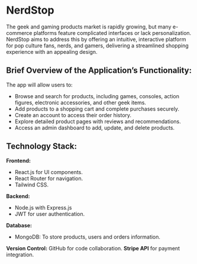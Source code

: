 # NerdStop

The geek and gaming products market is rapidly growing, but many e-commerce platforms feature complicated interfaces or lack personalization. NerdStop aims to address this by offering an intuitive, interactive platform for pop culture fans, nerds, and gamers, delivering a streamlined shopping experience with an appealing design.

## Brief Overview of the Application’s Functionality:

The app will allow users to:
- Browse and search for products, including games, consoles, action figures, electronic accessories, and other geek items.
- Add products to a shopping cart and complete purchases securely.
- Create an account to access their order history.
- Explore detailed product pages with reviews and recommendations.
- Access an admin dashboard to add, update, and delete products.

## Technology Stack:

**Frontend:**
  - React.js for UI components.
  - React Router for navigation.
  - Tailwind CSS.

**Backend:**
  - Node.js with Express.js
  - JWT for user authentication.
    
**Database:**
  - MongoDB: To store products, users and orders information.
    
**Version Control:** GitHub for code collaboration.
**Stripe API** for payment integration.
